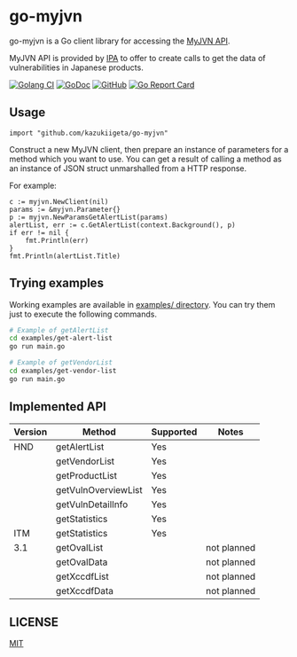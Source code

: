 # go-myjvn
go-myjvn is a Go client library for accessing the [MyJVN API](https://jvndb.jvn.jp/apis/index.html).

MyJVN API is provided by [IPA](https://www.ipa.go.jp/index-e.html) to offer to create calls to get the data of vulnerabilities in Japanese products. 

[![Golang CI](https://github.com/kazukiigeta/go-myjvn/workflows/Golang%20CI/badge.svg)](https://github.com/kazukiigeta/go-myjvn/actions?query=workflow%3A%22Golang+CI%22)
[![GoDoc](https://pkg.go.dev/badge/github.com/kazukiigeta/go-myjvn?status.svg)](https://pkg.go.dev/github.com/kazukiigeta/go-myjvn)
[![GitHub](https://img.shields.io/github/license/mashape/apistatus.svg)](https://github.com/kazukiigeta/go-myjvn/blob/master/LICENSE)
[![Go Report Card](https://goreportcard.com/badge/github.com/kazukiigeta/go-myjvn)](https://goreportcard.com/report/github.com/kazukiigeta/go-myjvn)

## Usage
```golang
import "github.com/kazukiigeta/go-myjvn"
```

Construct a new MyJVN client, then prepare an instance of parameters for a method which you want to use. You can get a result of calling a method as an instance of JSON struct unmarshalled from a HTTP response.

For example:

```golang
c := myjvn.NewClient(nil)
params := &myjvn.Parameter{}
p := myjvn.NewParamsGetAlertList(params)
alertList, err := c.GetAlertList(context.Background(), p)
if err != nil {
	fmt.Println(err)
}
fmt.Println(alertList.Title)
```
## Trying examples
Working examples are available in [examples/ directory](./examples).
You can try them just to execute the following commands.

```sh
# Example of getAlertList
cd examples/get-alert-list
go run main.go

# Example of getVendorList
cd examples/get-vendor-list
go run main.go
```


## Implemented API
| Version | Method              | Supported | Notes       |
|---------|---------------------|-----------|-------------|
| HND     | getAlertList        | Yes       |             |
|         | getVendorList       | Yes       |             |
|         | getProductList      | Yes       |             |
|         | getVulnOverviewList | Yes       |             |
|         | getVulnDetailInfo   | Yes       |             |
|         | getStatistics       | Yes       |             |
| ITM     | getStatistics       | Yes       |             |
| 3.1     | getOvalList         |           | not planned |
|         | getOvalData         |           | not planned |
|         | getXccdfList        |           | not planned |
|         | getXccdfData        |           | not planned |

## LICENSE

[MIT](https://github.com/kazukiigeta/go-myjvn/blob/master/LICENSE)
